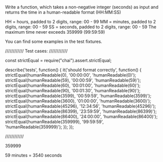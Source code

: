 Write a function, which takes a non-negative integer (seconds) as input and returns the time in a human-readable format (HH:MM:SS)

HH = hours, padded to 2 digits, range: 00 - 99
MM = minutes, padded to 2 digits, range: 00 - 59
SS = seconds, padded to 2 digits, range: 00 - 59
The maximum time never exceeds 359999 (99:59:59)

You can find some examples in the test fixtures.

////////////
Test cases:
////////////

const strictEqual = require("chai").assert.strictEqual;

describe('tests', function() {
  it('should format correctly', function() {
    strictEqual(humanReadable(0), '00:00:00', 'humanReadable(0)');
    strictEqual(humanReadable(59), '00:00:59', 'humanReadable(59)');
    strictEqual(humanReadable(60), '00:01:00', 'humanReadable(60)');
    strictEqual(humanReadable(90), '00:01:30', 'humanReadable(90)');
    strictEqual(humanReadable(3599), '00:59:59', 'humanReadable(3599)');
    strictEqual(humanReadable(3600), '01:00:00', 'humanReadable(3600)');
    strictEqual(humanReadable(45296), '12:34:56', 'humanReadable(45296)');
    strictEqual(humanReadable(86399), '23:59:59', 'humanReadable(86399)');
    strictEqual(humanReadable(86400), '24:00:00', 'humanReadable(86400)');
    strictEqual(humanReadable(359999), '99:59:59', 'humanReadable(359999)');
  });
});

////////////


359999 

59 minutes = 3540 seconds 



